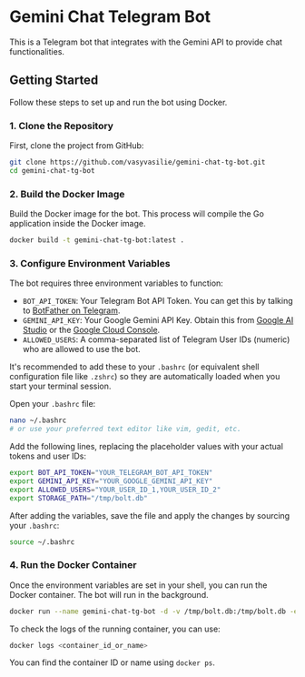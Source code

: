 # Gemini Chat Telegram Bot

This is a Telegram bot that integrates with the Gemini API to provide chat functionalities.

## Getting Started

Follow these steps to set up and run the bot using Docker.

### 1. Clone the Repository

First, clone the project from GitHub:

```bash
git clone https://github.com/vasyvasilie/gemini-chat-tg-bot.git
cd gemini-chat-tg-bot
```

### 2. Build the Docker Image

Build the Docker image for the bot. This process will compile the Go application inside the Docker image.

```bash
docker build -t gemini-chat-tg-bot:latest .
```

### 3. Configure Environment Variables

The bot requires three environment variables to function:

*   `BOT_API_TOKEN`: Your Telegram Bot API Token. You can get this by talking to [BotFather on Telegram](https://t.me/botfather).
*   `GEMINI_API_KEY`: Your Google Gemini API Key. Obtain this from [Google AI Studio](https://aistudio.google.com/app/apikey) or the [Google Cloud Console](https://console.cloud.google.com/apis/credentials).
*   `ALLOWED_USERS`: A comma-separated list of Telegram User IDs (numeric) who are allowed to use the bot.

It's recommended to add these to your `.bashrc` (or equivalent shell configuration file like `.zshrc`) so they are automatically loaded when you start your terminal session.

Open your `.bashrc` file:

```bash
nano ~/.bashrc
# or use your preferred text editor like vim, gedit, etc.
```

Add the following lines, replacing the placeholder values with your actual tokens and user IDs:

```bash
export BOT_API_TOKEN="YOUR_TELEGRAM_BOT_API_TOKEN"
export GEMINI_API_KEY="YOUR_GOOGLE_GEMINI_API_KEY"
export ALLOWED_USERS="YOUR_USER_ID_1,YOUR_USER_ID_2"
export STORAGE_PATH="/tmp/bolt.db"
```

After adding the variables, save the file and apply the changes by sourcing your `.bashrc`:

```bash
source ~/.bashrc
```

### 4. Run the Docker Container

Once the environment variables are set in your shell, you can run the Docker container. The bot will run in the background.

```bash
docker run --name gemini-chat-tg-bot -d -v /tmp/bolt.db:/tmp/bolt.db -e STORAGE_PATH -e BOT_API_TOKEN -e GEMINI_API_KEY -e ALLOWED_USERS gemini-chat-tg-bot:latest
```

To check the logs of the running container, you can use:

```bash
docker logs <container_id_or_name>
```

You can find the container ID or name using `docker ps`.
